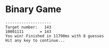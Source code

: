 # Binary Game

    --------------------
    Target number:   143
    10001111       = 143
    You win! Finished in 11790ms with 8 guesses
    Hit any key to continue...
